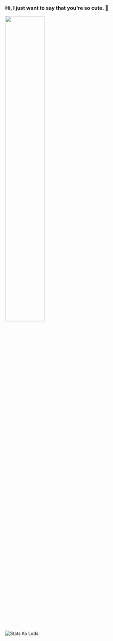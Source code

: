 ### Hi, I just want to say that you're so cute. 👋

[<img align="top" width="50%" src="https://github-readme-stats.vercel.app/api?username=NcknmeX&show_icons=true&theme=radical&hide=contribs,issues">](https://metrics.lecoq.io/NcknmeX?template=classic)

![Stats Ko Lods](https://github-readme-stats.vercel.app/api/top-langs/?username=ncknmex&layout=demo)
